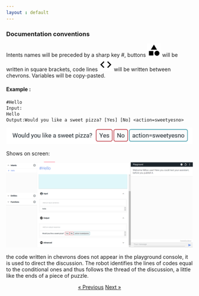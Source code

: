```yaml
---
layout : default
---
```


### Documentation conventions

Intents names will be preceded by a sharp key #, buttons ![image](/assets/images/category.png) will be written in square brackets, code lines ![image](/assets/images/chevrons.png)  will be written between chevrons. Variables will be copy-pasted.


#### Example : 

    #Hello
    Input: 
    Hello
    Output:Would you like a sweet pizza? [Yes] [No] <action=sweetyesno>


![image](/assets/images/would-you-like-a-sweet-pizza.png) 

Shows on screen:

![image](assets\images\would-you-like-a-sweet-pizza-total.png)

the code written in chevrons does not appear in the playground console, it is used to direct the discussion. The robot identifies the lines of codes equal to the conditional ones and thus follows the thread of the discussion, a little like the ends of a piece of puzzle.


<div style = "text-align:center" markdown="1">
<a href="English-version2.html" class="previous">&laquo; Previous</a>
<a href="English-version4.html" class="next">Next &raquo;</a>
</div>


